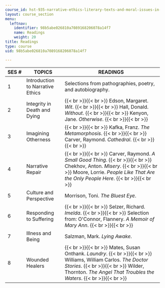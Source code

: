 ```yaml
---
course_id: hst-935-narrative-ethics-literary-texts-and-moral-issues-in-medicine-january-iap-2007
layout: course_section
menu:
  leftnav:
    identifier: 98b5abe026810a7089168206078a14f7
    name: Readings
    weight: 20
title: Readings
type: course
uid: 98b5abe026810a7089168206078a14f7

---
```


| SES # | TOPICS | READINGS |
| --- | --- | --- |
| 1 | Introduction to Narrative Ethics | Selections from pathographies, poetry, and autobiography. |
| 2 | Integrity in Death and Dying |  {{< br >}}{{< br >}} Edson, Margaret. _Wit_. {{< br >}}{{< br >}} Hall, Donald. _Without_. {{< br >}}{{< br >}} Kenyon, Jane. _Otherwise_. {{< br >}}{{< br >}}  |
| 3 | Imagining Otherness |  {{< br >}}{{< br >}} Kafka, Franz. _The Metamorphosis_. {{< br >}}{{< br >}} Carver, Raymond. _Cathedral_. {{< br >}}{{< br >}}  |
| 4 | Narrative Repair |  {{< br >}}{{< br >}} Carver, Raymond. _A Small Good Thing_. {{< br >}}{{< br >}} Chekhov, Anton. _Misery_. {{< br >}}{{< br >}} Moore, Lorrie. _People Like That Are the Only People Here_. {{< br >}}{{< br >}}  |
| 5 | Culture and Perspective | Morrison, Toni. _The Bluest Eye_. |
| 6 | Responding to Suffering |  {{< br >}}{{< br >}} Selzer, Richard. _Imelda_. {{< br >}}{{< br >}} Selection from: O'Connor, Flannery. _A Memoir of Mary Ann_. {{< br >}}{{< br >}}  |
| 7 | Illness and Being | Salzman, Mark. _Lying Awake_. |
| 8 | Wounded Healers |  {{< br >}}{{< br >}} Mates, Susan Onthank. _Laundry_. {{< br >}}{{< br >}} Williams, William Carlos. _The Doctor Stories_. {{< br >}}{{< br >}} Wilder, Thornton. _The Angel That Troubles the Waters_. {{< br >}}{{< br >}}